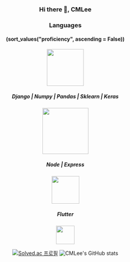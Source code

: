 <div align='center'>

### Hi there 👋, CMLee

  
<!--
**One-armed-boy/One-armed-boy** is a ✨ _special_ ✨ repository because its `README.md` (this file) appears on your GitHub profile.

Here are some ideas to get you started:

- 🔭 I’m currently working on ...
- 🌱 I’m currently learning ...
- 👯 I’m looking to collaborate on ...
- 🤔 I’m looking for help with ...
- 💬 Ask me about ...
- 📫 How to reach me: ...
- 😄 Pronouns: ...
- ⚡ Fun fact: ...
-->

  
### Languages 
#### (sort_values("proficiency", ascending = False))



<img align='center' src="https://img.shields.io/badge/Python-3776AB?style=flat-square&logo=Python&logoColor=white" width="100"/><div></div>
##### Django | Numpy | Pandas | Sklearn | Keras
<img align='center' src="https://img.shields.io/badge/JavaScript-F7DF1E?style=flat-square&logo=JavaScript&logoColor=white"  width="125"/><div></div>
##### Node | Express 
<img align='center' src="https://img.shields.io/badge/Dart-0175C2?style=flat-square&logo=Dart&logoColor=white"  width="75"/><div></div>
##### Flutter 
<img align='center' src="https://img.shields.io/badge/Java-007396?style=flat-square&logo=Java&logoColor=white"  width="50"/><div></div>
 


[![Solved.ac
프로필](http://mazassumnida.wtf/api/v2/generate_badge?boj=lcm5500)](https://solved.ac/lcm5500)
![CMLee's GitHub stats](https://github-readme-stats.vercel.app/api?username=One-armed-boy&show_icons=true&theme=radical)
</div> 
